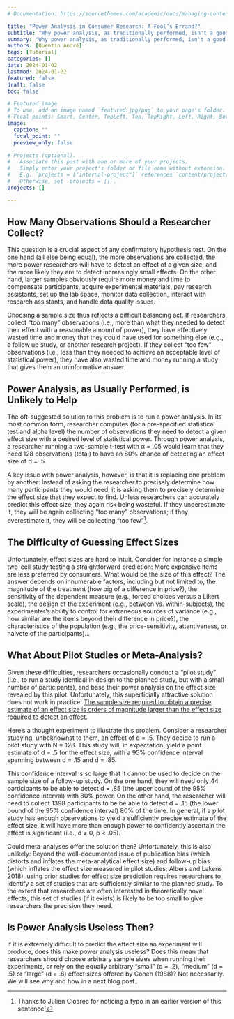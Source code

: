 ```yaml
---
# Documentation: https://sourcethemes.com/academic/docs/managing-content/

title: "Power Analysis in Consumer Research: A Fool’s Errand?"
subtitle: "Why power analysis, as traditionally performed, isn't a good tool for choosing sample size."
summary: "Why power analysis, as traditionally performed, isn't a good tool for choosing sample size."
authors: [Quentin André]
tags: [Tutorial]
categories: []
date: 2024-01-02
lastmod: 2024-01-02
featured: false
draft: false
toc: false

# Featured image
# To use, add an image named `featured.jpg/png` to your page's folder.
# Focal points: Smart, Center, TopLeft, Top, TopRight, Left, Right, BottomLeft, Bottom, BottomRight.
image:
  caption: ""
  focal_point: ""
  preview_only: false

# Projects (optional).
#   Associate this post with one or more of your projects.
#   Simply enter your project's folder or file name without extension.
#   E.g. `projects = ["internal-project"]` references `content/project/deep-learning/index.md`.
#   Otherwise, set `projects = []`.
projects: []

---
```


## How Many Observations Should a Researcher Collect?
This question is a crucial aspect of any confirmatory hypothesis test. On the one hand (all else being equal), the more observations are collected, the more power researchers will have to detect an effect of a given size, and the more likely they are to detect increasingly small effects. On the other hand, larger samples obviously require more money and time to compensate participants, acquire experimental materials, pay research assistants, set up the lab space, monitor data collection, interact with research assistants, and handle data quality issues.

Choosing a sample size thus reflects a difficult balancing act. If researchers collect “too many” observations (i.e., more than what they needed to detect their effect with a reasonable amount of power), they have effectively wasted time and money that they could have used for something else (e.g., a follow up study, or another research project). If they collect “too few” observations (i.e., less than they needed to achieve an acceptable level of statistical power), they have also wasted time and money running a study that gives them an uninformative answer.

## Power Analysis, as Usually Performed, is Unlikely to Help
The oft-suggested solution to this problem is to run a power analysis. In its most common form, researcher computes (for a pre-specified statistical test and alpha level) the number of observations they need to detect a given effect size with a desired level of statistical power. Through power analysis, a researcher running a two-sample t-test with α = .05 would learn that they need 128 observations (total) to have an 80% chance of detecting an effect size of d = .5.

A key issue with power analysis, however, is that it is replacing one problem by another: Instead of asking the researcher to precisely determine how many participants they would need, it is asking them to precisely determine the effect size that they expect to find. Unless researchers can accurately predict this effect size, they again risk being wasteful. If they underestimate it, they will be again collecting “too many” observations; if they overestimate it, they will be collecting “too few”[^1]. 

## The Difficulty of Guessing Effect Sizes
Unfortunately, effect sizes are hard to intuit. Consider for instance a simple two-cell study testing a straightforward prediction: More expensive items are less preferred by consumers. What would be the size of this effect? The answer depends on innumerable factors, including but not limited to, the magnitude of the treatment (how big of a difference in price?), the sensitivity of the dependent measure (e.g., forced choices versus a Likert scale), the design of the experiment (e.g., between vs. within-subjects), the experimenter’s ability to control for extraneous sources of variance (e.g., how similar are the items beyond their difference in price?), the characteristics of the population (e.g., the price-sensitivity, attentiveness, or naivete of the participants)…

## What About Pilot Studies or Meta-Analysis?
Given these difficulties, researchers occasionally conduct a “pilot study” (i.e., to run a study identical in design to the planned study, but with a small number of participants), and base their power analysis on the effect size revealed by this pilot. Unfortunately, this superficially attractive solution does not work in practice: [The sample size required to obtain a precise estimate of an effect size is orders of magnitude larger than the effect size required to detect an effect](http://datacolada.org/20). 

Here’s a thought experiment to illustrate this problem. Consider a researcher studying, unbeknownst to them, an effect of d = .5. They decide to run a pilot study with N = 128. This study will, in expectation, yield a point estimate of d = .5 for the effect size, with a 95% confidence interval spanning between d = .15 and d = .85. 

This confidence interval is so large that it cannot be used to decide on the sample size of a follow-up study. On the one hand, they will need only 44 participants to be able to detect d = .85 (the upper bound of the 95% confidence interval) with 80% power. On the other hand, the researcher will need to collect 1398 participants to be be able to detect d = .15 (the lower bound of the 95% confidence interval) 80% of the time. In general, if a pilot study has enough observations to yield a sufficiently precise estimate of the effect size, it will have more than enough power to confidently ascertain the effect is significant (i.e., d ≠ 0, p < .05).

Could meta-analyses offer the solution then? Unfortunately, this is also unlikely: Beyond the well-documented issue of publication bias (which distorts and inflates the meta-analytical effect size) and follow-up bias (which inflates the effect size measured in pilot studies; Albers and Lakens 2018), using prior studies for effect size prediction requires researchers to identify a set of studies that are sufficiently similar to the planned study. To the extent that researchers are often interested in theoretically novel effects, this set of studies (if it exists) is likely to be too small to give researchers the precision they need.

## Is Power Analysis Useless Then? 
If it is extremely difficult to predict the effect size an experiment will produce, does this make power analysis useless? Does this mean that researchers should choose arbitrary sample sizes when running their experiments, or rely on the equally arbitrary “small” (d = .2), “medium” (d = .5) or “large” (d = .8) effect sizes offered by Cohen (1988)? Not necessarily. We will see why and how in a next blog post…

[^1]: Thanks to Julien Cloarec for noticing a typo in an earlier version of this sentence!
